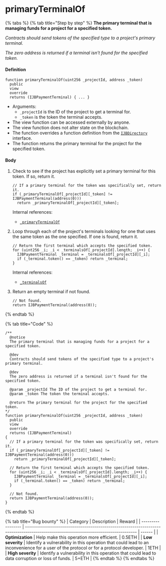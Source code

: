 # primaryTerminalOf

{% tabs %}
{% tab title="Step by step" %}
**The primary terminal that is managing funds for a project for a specified token.**

_Contracts should send tokens of the specified type to a project's primary terminal._

_The zero address is returned if a terminal isn't found for the specified token._

#### Definition

```solidity
function primaryTerminalOf(uint256 _projectId, address _token)
  public
  view
  override
  returns (IJBPaymentTerminal) { ... }
```

* Arguments:
  * `_projectId` is the ID of the project to get a terminal for.
  * `_token` is the token the terminal accepts.
* The view function can be accessed externally by anyone.
* The view function does not alter state on the blockchain.
* The function overrides a function definition from the [`IJBDirectory`](../../../interfaces/ijbdirectory.md) interface.
* The function returns the primary terminal for the project for the specified token.

#### Body

1.  Check to see if the project has explicitly set a primary terminal for this token. If so, return it.

    ```solidity
    // If a primary terminal for the token was specifically set, return it.
    if (_primaryTerminalOf[_projectId][_token] != IJBPaymentTerminal(address(0)))
      return _primaryTerminalOf[_projectId][_token];
    ```

    Internal references:

    * [`_primaryTerminalOf`](../properties/\_primaryterminalof.md)
2.  Loop through each of the project's terminals looking for one that uses the same token as the one specified. If one is found, return it.

    ```solidity
    // Return the first terminal which accepts the specified token.
    for (uint256 _i; _i < _terminalsOf[_projectId].length; _i++) {
      IJBPaymentTerminal _terminal = _terminalsOf[_projectId][_i];
      if (_terminal.token() == _token) return _terminal;
    }
    ```

    Internal references:

    * [`_terminalsOf`](../properties/\_terminalsof.md)
3.  Return an empty terminal if not found.

    ```solidity
    // Not found.
    return IJBPaymentTerminal(address(0));
    ```
{% endtab %}

{% tab title="Code" %}
```solidity
/** 
  @notice
  The primary terminal that is managing funds for a project for a specified token.

  @dev
  Contracts should send tokens of the specified type to a project's primary terminal.

  @dev
  The zero address is returned if a terminal isn't found for the specified token.

  @param _projectId The ID of the project to get a terminal for.
  @param _token The token the terminal accepts.

  @return The primary terminal for the project for the specified token.
*/
function primaryTerminalOf(uint256 _projectId, address _token)
  public
  view
  override
  returns (IJBPaymentTerminal)
{
  // If a primary terminal for the token was specifically set, return it.
  if (_primaryTerminalOf[_projectId][_token] != IJBPaymentTerminal(address(0)))
    return _primaryTerminalOf[_projectId][_token];

  // Return the first terminal which accepts the specified token.
  for (uint256 _i; _i < _terminalsOf[_projectId].length; _i++) {
    IJBPaymentTerminal _terminal = _terminalsOf[_projectId][_i];
    if (_terminal.token() == _token) return _terminal;
  }

  // Not found.
  return IJBPaymentTerminal(address(0));
}
```
{% endtab %}

{% tab title="Bug bounty" %}
| Category          | Description                                                                                                                            | Reward |
| ----------------- | -------------------------------------------------------------------------------------------------------------------------------------- | ------ |
| **Optimization**  | Help make this operation more efficient.                                                                                               | 0.5ETH |
| **Low severity**  | Identify a vulnerability in this operation that could lead to an inconvenience for a user of the protocol or for a protocol developer. | 1ETH   |
| **High severity** | Identify a vulnerability in this operation that could lead to data corruption or loss of funds.                                        | 5+ETH  |
{% endtab %}
{% endtabs %}
